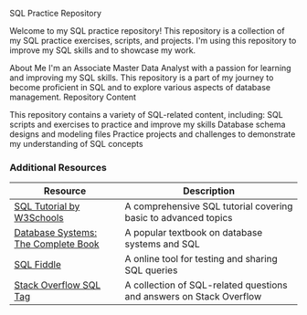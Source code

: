 SQL Practice Repository

Welcome to my SQL practice repository! This repository is a collection of my SQL practice exercises, scripts, and projects. I'm using this repository to improve my SQL skills and to showcase my work.

About Me
I'm an Associate Master Data Analyst with a passion for learning and improving my SQL skills. This repository is a part of my journey to become proficient in SQL and to explore various aspects of database management.
Repository Content

This repository contains a variety of SQL-related content, including:
SQL scripts and exercises to practice and improve my skills
Database schema designs and modeling files
Practice projects and challenges to demonstrate my understanding of SQL concepts

### Additional Resources

| Resource | Description |
| --- | --- |
| [SQL Tutorial by W3Schools](https://www.w3schools.com/sql/) | A comprehensive SQL tutorial covering basic to advanced topics |
| [Database Systems: The Complete Book](https://www.amazon.com/Database-Systems-Complete-Book-2nd/dp/0130319953) | A popular textbook on database systems and SQL |
| [SQL Fiddle](http://sqlfiddle.com/) | A online tool for testing and sharing SQL queries |
| [Stack Overflow SQL Tag](https://stackoverflow.com/questions/tagged/sql) | A collection of SQL-related questions and answers on Stack Overflow |
